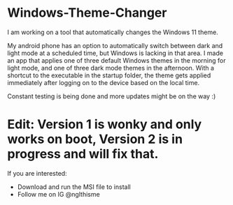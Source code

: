 # Windows-Theme-Changer
I am working on a tool that automatically changes the Windows 11 theme.

My android phone has an option to automatically switch between dark and light mode at a scheduled time, but Windows is lacking in that area. 
I made an app that applies one of three default Windows themes in the morning for light mode, and one of three dark mode themes in the afternoon. With a shortcut to the executable in the startup folder, the theme gets applied immediately after logging on to the device based on the local time.

Constant testing is being done and more updates might be on the way :)

# Edit: Version 1 is wonky and only works on boot, Version 2 is in progress and will fix that.

If you are interested:
- Download and run the MSI file to install
- Follow me on IG @nglthisme
